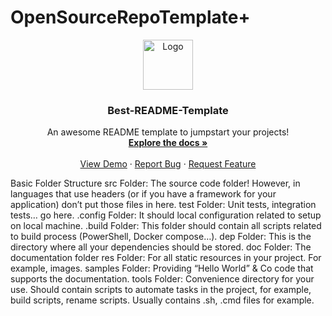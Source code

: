 # OpenSourceRepoTemplate+

<div align="center">
  <a href="https://github.com/othneildrew/Best-README-Template">
    <img src="images/logo.png" alt="Logo" width="80" height="80">
  </a>

  <h3 align="center">Best-README-Template</h3>

  <p align="center">
    An awesome README template to jumpstart your projects!
    <br />
    <a href="https://github.com/othneildrew/Best-README-Template"><strong>Explore the docs »</strong></a>
    <br />
    <br />
    <a href="https://github.com/othneildrew/Best-README-Template">View Demo</a>
    ·
    <a href="https://github.com/othneildrew/Best-README-Template/issues">Report Bug</a>
    ·
    <a href="https://github.com/othneildrew/Best-README-Template/issues">Request Feature</a>
  </p>
</div>

Basic Folder Structure
src Folder: The source code folder! However, in languages that use headers (or if you have a framework for your application) don’t put those files in here.
test Folder: Unit tests, integration tests… go here.
.config Folder: It should local configuration related to setup on local machine.
.build Folder: This folder should contain all scripts related to build process (PowerShell, Docker compose…).
dep Folder: This is the directory where all your dependencies should be stored.
doc Folder: The documentation folder
res Folder: For all static resources in your project. For example, images.
samples Folder: Providing “Hello World” & Co code that supports the documentation.
tools Folder: Convenience directory for your use. Should contain scripts to automate tasks in the project, for example, build scripts, rename scripts. Usually contains .sh, .cmd files for example.
